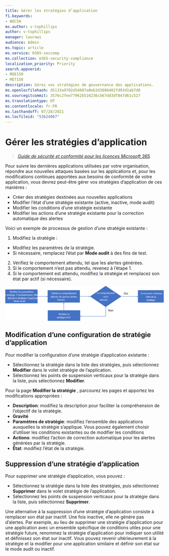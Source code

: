 ```yaml
---
title: Gérer les stratégies d’application
f1.keywords:
- NOCSH
ms.author: v-tophillips
author: v-tophillips
manager: laurawi
audience: Admin
ms.topic: article
ms.service: O365-seccomp
ms.collection: m365-security-compliance
localization_priority: Priority
search.appverid:
- MOE150
- MET150
description: Gérez vos stratégies de gouvernance des applications.
ms.openlocfilehash: d5133a9702d54607a0eb3d3886402fd93d1ab7d8
ms.sourcegitcommit: 3576c2fee77962b516236cb67dd3df847d61c527
ms.translationtype: HT
ms.contentlocale: fr-FR
ms.lasthandoff: 07/28/2021
ms.locfileid: "53624067"
---
```

# <a name="manage-app-policies"></a>Gérer les stratégies d’application

>*[Guide de sécurité et conformité pour les licences Microsoft 365](https://aka.ms/ComplianceSD).*

Pour suivre les dernières applications utilisées par votre organisation, répondre aux nouvelles attaques basées sur les applications et, pour les modifications continues apportées aux besoins de conformité de votre application, vous devrez peut-être gérer vos stratégies d’application de ces manières :

- Créer des stratégies destinées aux nouvelles applications
- Modifier l’état d’une stratégie existante (active, inactive, mode audit)
- Modifier les conditions d’une stratégie existante
- Modifier les actions d’une stratégie existante pour la correction automatique des alertes

Voici un exemple de processus de gestion d’une stratégie existante :

1. Modifiez la stratégie :

  - Modifiez les paramètres de la stratégie.
  - Si nécessaire, remplacez l’état par **Mode audit** à des fins de test.

2. Vérifiez le comportement attendu, tel que les alertes générées.
1. Si le comportement n’est pas attendu, revenez à l’étape 1.
1. Si le comportement est attendu, modifiez la stratégie et remplacez son état par actif (si nécessaire).

![Flux de travail de gestion de la stratégie d’application](../media/manage-app-protection-governance/mapg-manage-policy-process.png)

## <a name="editing-an-app-policy-configuration"></a>Modification d’une configuration de stratégie d’application

Pour modifier la configuration d’une stratégie d’application existante :

- Sélectionnez la stratégie dans la liste des stratégies, puis sélectionnez **Modifier** dans le volet stratégie de l’application.
- Sélectionnez les points de suspension verticaux pour la stratégie dans la liste, puis sélectionnez **Modifier**.

Pour la page **Modifier la stratégie** , parcourez les pages et apportez les modifications appropriées :

- **Description**: modifiez la description pour faciliter la compréhension de l’objectif de la stratégie.
- **Gravité**
- **Paramètres de stratégie**: modifiez l’ensemble des applications auxquelles la stratégie s’applique. Vous pouvez également choisir d’utiliser les conditions existantes ou de modifier les conditions
- **Actions**: modifiez l’action de correction automatique pour les alertes générées par la stratégie.
- **État**: modifiez l’état de la stratégie.

## <a name="deleting-an-app-policy"></a>Suppression d’une stratégie d’application

Pour supprimer une stratégie d’application, vous pouvez :

- Sélectionnez la stratégie dans la liste des stratégies, puis sélectionnez **Supprimer** dans le volet stratégie de l’application.
- Sélectionnez les points de suspension verticaux pour la stratégie dans la liste, puis sélectionnez **Supprimer**.

Une alternative à la suppression d’une stratégie d’application consiste à remplacer son état par inactif. Une fois inactive, elle ne génère pas d’alertes. Par exemple, au lieu de supprimer une stratégie d’application pour une application avec un ensemble spécifique de conditions utiles pour une stratégie future, renommez la stratégie d’application pour indiquer son utilité et définissez son état sur inactif. Vous pouvez revenir ultérieurement à la stratégie et la modifier pour une application similaire et définir son état sur le mode audit ou inactif.
